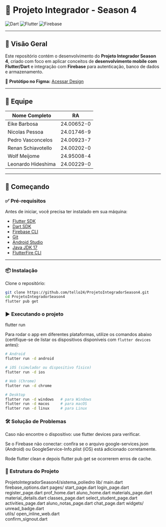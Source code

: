 # 📱 Projeto Integrador - Season 4

![Dart](https://img.shields.io/badge/Dart-3.x-blue)
![Flutter](https://img.shields.io/badge/Flutter-3.x-02569B)
![Firebase](https://img.shields.io/badge/Firebase-backend-orange)

---

## 📌 Visão Geral
Este repositório contém o desenvolvimento do **Projeto Integrador Season 4**, criado com foco em aplicar conceitos de **desenvolvimento mobile com Flutter/Dart** e integração com **Firebase** para autenticação, banco de dados e armazenamento.

🔗 **Protótipo no Figma:** [Acessar Design](COLOCAR_LINK_AQUI)

---

## 👥 Equipe
| Nome Completo        | RA         |
| -------------------- | ---------- |
| Eike Barbosa         | 24.00652-0 |
| Nicolas Pessoa       | 24.01746-9 |
| Pedro Vasconcelos    | 24.00923-7 |
| Renan Schiavotello   | 24.00202-0 |
| Wolf Meijome         | 24.95008-4 |
| Leonardo Hideshima   | 24.00229-0 |

---

## 🚀 Começando

### ✅ Pré-requisitos
Antes de iniciar, você precisa ter instalado em sua máquina:

* [Flutter SDK](https://docs.flutter.dev/get-started/install)
* [Dart SDK](https://dart.dev/get-dart)
* [Firebase CLI](https://firebase.google.com/docs/cli)
* [Git](https://git-scm.com/)
* [Android Studio](https://developer.android.com/studio)
* [Java JDK 17](https://adoptium.net/)
* [FlutterFire CLI](https://firebase.flutter.dev/docs/cli/)


---

### 📦 Instalação

Clone o repositório:
```bash
git clone https://github.com/tello24/ProjetoIntegradorSeason4.git
cd ProjetoIntegradorSeason4
flutter pub get
```
### ▶️ Executando o projeto
flutter run

Para rodar o app em diferentes plataformas, utilize os comandos abaixo (certifique-se de listar os dispositivos disponíveis com `flutter devices` antes):

```bash
# Android
flutter run -d android

# iOS (simulador ou dispositivo físico)
flutter run -d ios

# Web (Chrome)
flutter run -d chrome

# Desktop
flutter run -d windows   # para Windows
flutter run -d macos     # para macOS
flutter run -d linux     # para Linux
```

### 🛠️ Solução de Problemas

Caso não encontre o dispositivo: use flutter devices para verificar.

Se o Firebase não conectar: confira se o arquivo google-services.json (Android) ou GoogleService-Info.plist (iOS) está adicionado corretamente.

Rode flutter clean e depois flutter pub get se ocorrerem erros de cache.

### 📁 Estrutura do Projeto
ProjetoIntegradorSeason4/sistema_poliedro
lib/
  main.dart
  firebase_options.dart
  pages/
    start_page.dart
    login_page.dart
    register_page.dart
    prof_home.dart
    aluno_home.dart
    materials_page.dart
    material_details.dart
    classes_page.dart
    select_student_page.dart
    activities_page.dart
    aluno_notas_page.dart
    chat_page.dart
  widgets/
    unread_badge.dart         
  utils/
    open_inline_web.dart      
    confirm_signout.dart


